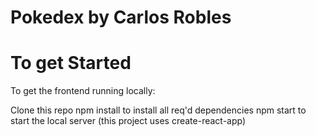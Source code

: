 # Pokedex by Carlos Robles

# To get Started

To get the frontend running locally:

Clone this repo
npm install to install all req'd dependencies
npm start to start the local server (this project uses create-react-app)
